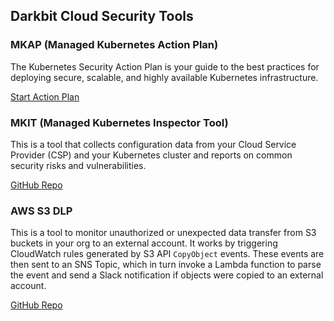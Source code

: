 ## Darkbit Cloud Security Tools

### MKAP (Managed Kubernetes Action Plan)

The Kubernetes Security Action Plan is your guide to the best practices for deploying secure, scalable, and highly available Kubernetes infrastructure.

[Start Action Plan](https://darkbit.io/plan)

### MKIT (Managed Kubernetes Inspector Tool)

This is a tool that collects configuration data from your Cloud Service Provider (CSP) and your Kubernetes cluster and reports on common security risks and vulnerabilities.

[GitHub Repo](https://github.com/darkbitio/mkit)

### AWS S3 DLP

This is a tool to monitor unauthorized or unexpected data transfer from S3 buckets in your org to an external account. It works by triggering CloudWatch rules generated by S3 API `CopyObject` events. These events are then sent to an SNS Topic, which in turn invoke a Lambda function to parse the event and send a Slack notification if objects were copied to an external account.

[GitHub Repo](https://github.com/darkbitio/aws-s3-dlp)

